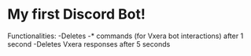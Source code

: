 # My first Discord Bot!

Functionalities:
-Deletes -* commands (for Vxera bot interactions) after 1 second
-Deletes Vxera responses after 5 seconds
